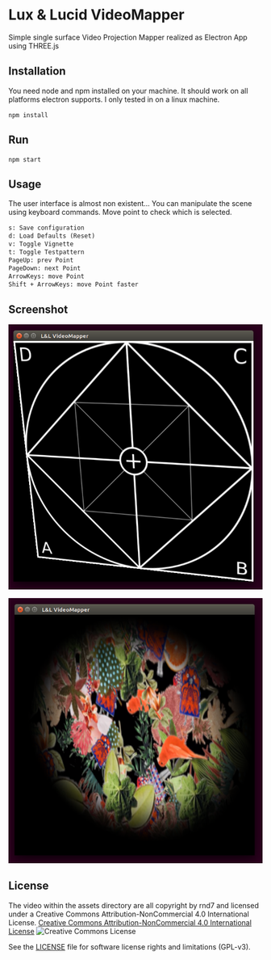 # Lux & Lucid VideoMapper
Simple single surface Video Projection Mapper realized as Electron App using THREE.js

## Installation
You need node and npm installed on your machine. It should work on all platforms electron supports. I only tested in on a linux machine.

```
npm install
```

## Run

```
npm start
```

## Usage
The user interface is almost non existent... You can manipulate the scene using keyboard commands. Move point to check which is selected.

```
s: Save configuration
d: Load Defaults (Reset)
v: Toggle Vignette
t: Toggle Testpattern
PageUp: prev Point
PageDown: next Point
ArrowKeys: move Point
Shift + ArrowKeys: move Point faster
```
## Screenshot

![testpattern](https://raw.githubusercontent.com/rnd7/video-mapper/master/doc/testpattern.png)

![video](https://raw.githubusercontent.com/rnd7/video-mapper/master/doc/video.png)

## License

The video within the assets directory are all copyright by rnd7 and licensed under a Creative Commons Attribution-NonCommercial 4.0 International License. [Creative Commons Attribution-NonCommercial 4.0 International License](https://creativecommons.org/licenses/by-nc/4.0/) 
![Creative Commons License](https://i.creativecommons.org/l/by-nc/4.0/88x31.png)

See the [LICENSE](LICENSE.md) file for software license rights and limitations (GPL-v3).
